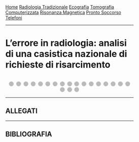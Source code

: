 <head>
<link rel="shortcut icon" type="image/x-icon" href="favicon.ico" />
<title>SL Rad Vademecum | L’errore in radiologia: analisi di una casistica nazionale di richieste di risarcimento</title>
<style>
  * {
    box-sizing: border-box;
  }
  /* Slideshow container */
  .slideshow-container {
    max-width: 1000px;
    position: relative;
    margin: auto;
  }
  /* Hide the images by default */
  .mySlides {
    display: none;
  }
  /* Next & previous buttons */
  .prev,
  .next {
    cursor: pointer;
    position: absolute;
    top: 50%;
    width: auto;
    margin-top: -22px;
    padding: 16px;
    color: white;
    font-weight: bold;
    font-size: 18px;
    transition: 0.6s ease;
    border-radius: 0 3px 3px 0;
    user-select: none;
  }
  /* Position the "next button" to the right */
  .next {
    right: 0;
    border-radius: 3px 0 0 3px;
  }
  /* On hover, add a black background color with a little bit see-through */
  .prev:hover,
  .next:hover {
    background-color: rgba(0, 0, 0, 0.8);
  }
  /* Caption text */
  .text {
    color: #f2f2f2;
    font-size: 15px;
    padding: 8px 12px;
    position: absolute;
    bottom: 8px;
    width: 100%;
    text-align: center;
  }
  /* Number text (1/3 etc) */
  .numbertext {
    color: #f2f2f2;
    font-size: 12px;
    padding: 8px 12px;
    position: absolute;
    top: 0;
  }
  /* The dots/bullets/indicators */
  .dot {
    cursor: pointer;
    height: 15px;
    width: 15px;
    margin: 0 2px;
    background-color: #bbb;
    border-radius: 50%;
    display: inline-block;
    transition: background-color 0.6s ease;
  }
  .active,
  .dot:hover {
    background-color: #717171;
  }
  }
</style>
</head>

<body>
<div class="topnav">
  <a href="https://sl-rad.github.io/SL-Rad-Vademecum">Home</a>
  <a
    href="https://sl-rad.github.io/SL-Rad-Vademecum/radiologia_tradizionale.html"
    >Radiologia Tradizionale</a
  >
  <a href="https://sl-rad.github.io/SL-Rad-Vademecum/ecografia.html"
    >Ecografia</a
  >
  <a
    href="https://sl-rad.github.io/SL-Rad-Vademecum/tomografia_computerizzata.html"
    >Tomografia Computerizzata</a
  >
  <a href="https://sl-rad.github.io/SL-Rad-Vademecum/risonanza_magnetica.html"
    >Risonanza Magnetica</a
  >
  <a href="https://sl-rad.github.io/SL-Rad-Vademecum/pronto_soccorso.html"
    >Pronto Soccorso</a
  >
  <a href="https://sl-rad.github.io/SL-Rad-Vademecum/contatti.html"
    >Telefoni</a
  >
</div>

<hr>

<h1> L’errore in radiologia: analisi di una casistica nazionale di richieste di risarcimento </h1>

<!-- Slideshow container -->
<div class="slideshow-container">
  <!-- Full-width images with number and caption text -->
  <div class="mySlides fade">
    <div class="numbertext">1 / 20</div>
    <img src="P:\Github\SL-Rad-Vademecum\formazione_p2p\there_and_back_again\errore_in_radiologia_analisi_di_una_casistica_nazionale_di_richieste_di_risarcimento_1_of_20.png" style="width: 100%" />
    <div class="text"></div>
  </div>

  <div class="mySlides fade">
    <div class="numbertext">2 / 20</div>
    <img src="P:\Github\SL-Rad-Vademecum\formazione_p2p\there_and_back_again\errore_in_radiologia_analisi_di_una_casistica_nazionale_di_richieste_di_risarcimento_2_of_20.png" style="width: 100%" />
    <div class="text"></div>
  </div>

  <div class="mySlides fade">
    <div class="numbertext">3 / 20</div>
    <img src="P:\Github\SL-Rad-Vademecum\formazione_p2p\there_and_back_again\errore_in_radiologia_analisi_di_una_casistica_nazionale_di_richieste_di_risarcimento_3_of_20.png" style="width: 100%" />
    <div class="text"></div>
  </div>

  <div class="mySlides fade">
    <div class="numbertext">4 / 20</div>
    <img src="P:\Github\SL-Rad-Vademecum\formazione_p2p\there_and_back_again\errore_in_radiologia_analisi_di_una_casistica_nazionale_di_richieste_di_risarcimento_4_of_20.png" style="width: 100%" />
    <div class="text"></div>
  </div>

  <div class="mySlides fade">
    <div class="numbertext">5 / 20</div>
    <img src="P:\Github\SL-Rad-Vademecum\formazione_p2p\there_and_back_again\errore_in_radiologia_analisi_di_una_casistica_nazionale_di_richieste_di_risarcimento_5_of_20.png" style="width: 100%" />
    <div class="text"></div>
  </div>

  <div class="mySlides fade">
    <div class="numbertext">6 / 20</div>
    <img src="P:\Github\SL-Rad-Vademecum\formazione_p2p\there_and_back_again\errore_in_radiologia_analisi_di_una_casistica_nazionale_di_richieste_di_risarcimento_6_of_20.png" style="width: 100%" />
    <div class="text"></div>
  </div>

  <div class="mySlides fade">
    <div class="numbertext">7 / 20</div>
    <img src="P:\Github\SL-Rad-Vademecum\formazione_p2p\there_and_back_again\errore_in_radiologia_analisi_di_una_casistica_nazionale_di_richieste_di_risarcimento_7_of_20.png" style="width: 100%" />
    <div class="text"></div>
  </div>

  <div class="mySlides fade">
    <div class="numbertext">8 / 20</div>
    <img src="P:\Github\SL-Rad-Vademecum\formazione_p2p\there_and_back_again\errore_in_radiologia_analisi_di_una_casistica_nazionale_di_richieste_di_risarcimento_8_of_20.png" style="width: 100%" />
    <div class="text"></div>
  </div>

  <div class="mySlides fade">
    <div class="numbertext">9 / 20</div>
    <img src="P:\Github\SL-Rad-Vademecum\formazione_p2p\there_and_back_again\errore_in_radiologia_analisi_di_una_casistica_nazionale_di_richieste_di_risarcimento_9_of_20.png" style="width: 100%" />
    <div class="text"></div>
  </div>

  <div class="mySlides fade">
    <div class="numbertext">10 / 20</div>
    <img src="P:\Github\SL-Rad-Vademecum\formazione_p2p\there_and_back_again\errore_in_radiologia_analisi_di_una_casistica_nazionale_di_richieste_di_risarcimento_10_of_20.png" style="width: 100%" />
    <div class="text"></div>
  </div>

  <div class="mySlides fade">
    <div class="numbertext">11 / 20</div>
    <img src="P:\Github\SL-Rad-Vademecum\formazione_p2p\there_and_back_again\errore_in_radiologia_analisi_di_una_casistica_nazionale_di_richieste_di_risarcimento_11_of_20.png" style="width: 100%" />
    <div class="text"></div>
  </div>

  <div class="mySlides fade">
    <div class="numbertext">12 / 20</div>
    <img src="P:\Github\SL-Rad-Vademecum\formazione_p2p\there_and_back_again\errore_in_radiologia_analisi_di_una_casistica_nazionale_di_richieste_di_risarcimento_12_of_20.png" style="width: 100%" />
    <div class="text"></div>
  </div>

  <div class="mySlides fade">
    <div class="numbertext">13 / 20</div>
    <img src="P:\Github\SL-Rad-Vademecum\formazione_p2p\there_and_back_again\errore_in_radiologia_analisi_di_una_casistica_nazionale_di_richieste_di_risarcimento_13_of_20.png" style="width: 100%" />
    <div class="text"></div>
  </div>

  <div class="mySlides fade">
    <div class="numbertext">14 / 20</div>
    <img src="P:\Github\SL-Rad-Vademecum\formazione_p2p\there_and_back_again\errore_in_radiologia_analisi_di_una_casistica_nazionale_di_richieste_di_risarcimento_14_of_20.png" style="width: 100%" />
    <div class="text"></div>
  </div>

  <div class="mySlides fade">
    <div class="numbertext">15 / 20</div>
    <img src="P:\Github\SL-Rad-Vademecum\formazione_p2p\there_and_back_again\errore_in_radiologia_analisi_di_una_casistica_nazionale_di_richieste_di_risarcimento_15_of_20.png" style="width: 100%" />
    <div class="text"></div>
  </div>

  <div class="mySlides fade">
    <div class="numbertext">16 / 20</div>
    <img src="P:\Github\SL-Rad-Vademecum\formazione_p2p\there_and_back_again\errore_in_radiologia_analisi_di_una_casistica_nazionale_di_richieste_di_risarcimento_16_of_20.png" style="width: 100%" />
    <div class="text"></div>
  </div>

  <div class="mySlides fade">
    <div class="numbertext">17 / 20</div>
    <img src="P:\Github\SL-Rad-Vademecum\formazione_p2p\there_and_back_again\errore_in_radiologia_analisi_di_una_casistica_nazionale_di_richieste_di_risarcimento_17_of_20.png" style="width: 100%" />
    <div class="text"></div>
  </div>

  <div class="mySlides fade">
    <div class="numbertext">18 / 20</div>
    <img src="P:\Github\SL-Rad-Vademecum\formazione_p2p\there_and_back_again\errore_in_radiologia_analisi_di_una_casistica_nazionale_di_richieste_di_risarcimento_18_of_20.png" style="width: 100%" />
    <div class="text"></div>
  </div>

  <div class="mySlides fade">
    <div class="numbertext">19 / 20</div>
    <img src="P:\Github\SL-Rad-Vademecum\formazione_p2p\there_and_back_again\errore_in_radiologia_analisi_di_una_casistica_nazionale_di_richieste_di_risarcimento_19_of_20.png" style="width: 100%" />
    <div class="text"></div>
  </div>

  <div class="mySlides fade">
    <div class="numbertext">20 / 20</div>
    <img src="P:\Github\SL-Rad-Vademecum\formazione_p2p\there_and_back_again\errore_in_radiologia_analisi_di_una_casistica_nazionale_di_richieste_di_risarcimento_20_of_20.png" style="width: 100%" />
    <div class="text"></div>
  </div>

  <!-- Next and previous buttons -->
  <a class="prev" onclick="plusSlides(-1)">&#10094;</a>
  <a class="next" onclick="plusSlides(1)">&#10095;</a>
</div>
<br />

<!-- The dots/circles -->
<div style="text-align: center">
  <span class="dot" onclick="currentSlide(1)"></span>
  <span class="dot" onclick="currentSlide(2)"></span>
  <span class="dot" onclick="currentSlide(3)"></span>
  <span class="dot" onclick="currentSlide(4)"></span>
  <span class="dot" onclick="currentSlide(5)"></span>
  <span class="dot" onclick="currentSlide(6)"></span>
  <span class="dot" onclick="currentSlide(7)"></span>
  <span class="dot" onclick="currentSlide(8)"></span>
  <span class="dot" onclick="currentSlide(9)"></span>
  <span class="dot" onclick="currentSlide(10)"></span>
  <span class="dot" onclick="currentSlide(11)"></span>
  <span class="dot" onclick="currentSlide(12)"></span>
  <span class="dot" onclick="currentSlide(13)"></span>
  <span class="dot" onclick="currentSlide(14)"></span>
  <span class="dot" onclick="currentSlide(15)"></span>
  <span class="dot" onclick="currentSlide(16)"></span>
  <span class="dot" onclick="currentSlide(17)"></span>
  <span class="dot" onclick="currentSlide(18)"></span>
  <span class="dot" onclick="currentSlide(19)"></span>
  <span class="dot" onclick="currentSlide(20)"></span>
</div>

<hr>
<h2>ALLEGATI</h2>

<hr>
<h2> BIBLIOGRAFIA </h2>

<script>
  var slideIndex = 1;
  showSlides(slideIndex);

  // Next/previous controls
  function plusSlides(n) {
    showSlides((slideIndex += n));
  }

  // Thumbnail image controls
  function currentSlide(n) {
    showSlides((slideIndex = n));
  }

  function showSlides(n) {
    var i;
    var slides = document.getElementsByClassName("mySlides");
    var dots = document.getElementsByClassName("dot");
    if (n > slides.length) {
      slideIndex = 1;
    }
    if (n < 1) {
      slideIndex = slides.length;
    }
    for (i = 0; i < slides.length; i++) {
      slides[i].style.display = "none";
    }
    for (i = 0; i < dots.length; i++) {
      dots[i].className = dots[i].className.replace(" active", "");
    }
    slides[slideIndex - 1].style.display = "block";
    dots[slideIndex - 1].className += " active";
  }
</script>

</body>
